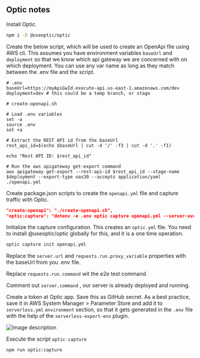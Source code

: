 ## Optic notes

Install Optic.

```bash
npm i -D @useoptic/optic
```

Create the below script, which will be used to create an OpenApi file using AWS
cli. This assumes you have environment variables `baseUrl` and `deployment` so
that we know which api gateway we are concerned with on which deployment. You
can use any var name as long as they match between the .env file and the script.

```
# .env
baseUrl=https://myApiGwId.execute-api.us-east-1.amazonaws.com/dev
deployment=dev # this could be a temp branch, or stage
```

```shell
# create-openapi.sh

# Load .env variables
set -a
source .env
set +a

# Extract the REST API id from the baseUrl
rest_api_id=$(echo $baseUrl | cut -d '/' -f3 | cut -d '.' -f1)

echo "Rest API ID: $rest_api_id"

# Run the aws apigateway get-export command
aws apigateway get-export --rest-api-id $rest_api_id --stage-name $deployment --export-type oas30 --accepts application/yaml ./openapi.yml
```

Create package.json scripts to create the `openapi.yml` file and capture traffic
with Optic.

```json
"create:openapi": "./create-openapi.sh",
"optic:capture": "dotenv -e .env optic capture openapi.yml --server-override $baseUrl --update interactive"
```

Initialize the capture configuration. This creates an `optic.yml` file. You need to install @useoptic/optic globally for this, and it is a one time operation.

```bash
optic capture init openapi.yml
```

Replace the `server.url` and `requests.run.proxy_variable` properties with the baseUrl from you .env file.

Replace `requests.run.command` wit the e2e test command.

Comment out `server.command` , our server is already deployed and running.

Create a token at Optic app. Save this as GitHub secret. As a best practice, save it in AWS System Manager > Parameter Store and add it to `serverless.yml` `environment` section, so that it gets generated in the `.env` file with the help of the `serverless-export-env` plugin.

![Image description](https://dev-to-uploads.s3.amazonaws.com/uploads/articles/3h3xlzdsrxq72seuydwf.png)

Execute the script `optic-capture`

```bash
npm run optic:capture
```
